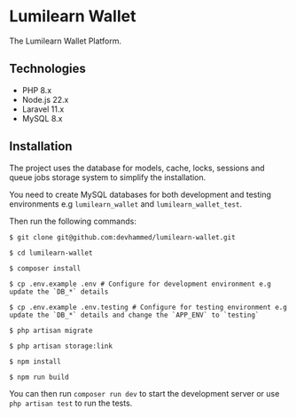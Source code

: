 # Lumilearn Wallet

The Lumilearn Wallet Platform.

## Technologies

- PHP 8.x
- Node.js 22.x
- Laravel 11.x
- MySQL 8.x

## Installation

The project uses the database for models, cache, locks, sessions and queue jobs storage system to simplify the installation.

You need to create MySQL databases for both development and testing environments e.g `lumilearn_wallet` and `lumilearn_wallet_test`.

Then run the following commands:

```shell
$ git clone git@github.com:devhammed/lumilearn-wallet.git

$ cd lumilearn-wallet

$ composer install

$ cp .env.example .env # Configure for development environment e.g update the `DB_*` details

$ cp .env.example .env.testing # Configure for testing environment e.g update the `DB_*` details and change the `APP_ENV` to `testing`

$ php artisan migrate

$ php artisan storage:link

$ npm install

$ npm run build
```

You can then run `composer run dev` to start the development server or use `php artisan test` to run the tests.
